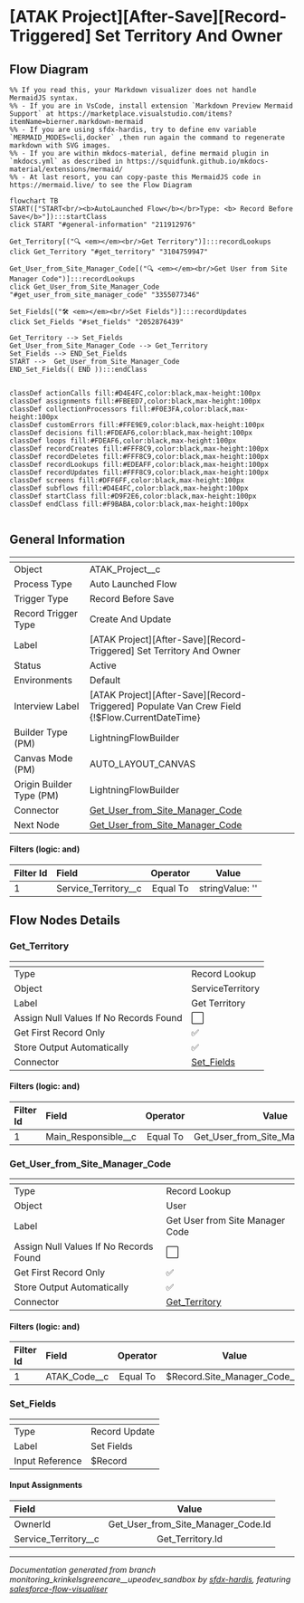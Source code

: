 # [ATAK Project][After-Save][Record-Triggered] Set Territory And Owner

## Flow Diagram

```mermaid
%% If you read this, your Markdown visualizer does not handle MermaidJS syntax.
%% - If you are in VsCode, install extension `Markdown Preview Mermaid Support` at https://marketplace.visualstudio.com/items?itemName=bierner.markdown-mermaid
%% - If you are using sfdx-hardis, try to define env variable `MERMAID_MODES=cli,docker` ,then run again the command to regenerate markdown with SVG images.
%% - If you are within mkdocs-material, define mermaid plugin in `mkdocs.yml` as described in https://squidfunk.github.io/mkdocs-material/extensions/mermaid/
%% - At last resort, you can copy-paste this MermaidJS code in https://mermaid.live/ to see the Flow Diagram

flowchart TB
START(["START<br/><b>AutoLaunched Flow</b></br>Type: <b> Record Before Save</b>"]):::startClass
click START "#general-information" "211912976"

Get_Territory[("🔍 <em></em><br/>Get Territory")]:::recordLookups
click Get_Territory "#get_territory" "3104759947"

Get_User_from_Site_Manager_Code[("🔍 <em></em><br/>Get User from Site Manager Code")]:::recordLookups
click Get_User_from_Site_Manager_Code "#get_user_from_site_manager_code" "3355077346"

Set_Fields[("🛠️ <em></em><br/>Set Fields")]:::recordUpdates
click Set_Fields "#set_fields" "2052876439"

Get_Territory --> Set_Fields
Get_User_from_Site_Manager_Code --> Get_Territory
Set_Fields --> END_Set_Fields
START -->  Get_User_from_Site_Manager_Code
END_Set_Fields(( END )):::endClass


classDef actionCalls fill:#D4E4FC,color:black,max-height:100px
classDef assignments fill:#FBEED7,color:black,max-height:100px
classDef collectionProcessors fill:#F0E3FA,color:black,max-height:100px
classDef customErrors fill:#FFE9E9,color:black,max-height:100px
classDef decisions fill:#FDEAF6,color:black,max-height:100px
classDef loops fill:#FDEAF6,color:black,max-height:100px
classDef recordCreates fill:#FFF8C9,color:black,max-height:100px
classDef recordDeletes fill:#FFF8C9,color:black,max-height:100px
classDef recordLookups fill:#EDEAFF,color:black,max-height:100px
classDef recordUpdates fill:#FFF8C9,color:black,max-height:100px
classDef screens fill:#DFF6FF,color:black,max-height:100px
classDef subflows fill:#D4E4FC,color:black,max-height:100px
classDef startClass fill:#D9F2E6,color:black,max-height:100px
classDef endClass fill:#F9BABA,color:black,max-height:100px


```

## General Information

|<!-- -->|<!-- -->|
|:---|:---|
|Object|ATAK_Project__c|
|Process Type| Auto Launched Flow|
|Trigger Type| Record Before Save|
|Record Trigger Type| Create And Update|
|Label|[ATAK Project][After-Save][Record-Triggered] Set Territory And Owner|
|Status|Active|
|Environments|Default|
|Interview Label|[ATAK Project][After-Save][Record-Triggered] Populate Van Crew Field {!$Flow.CurrentDateTime}|
| Builder Type (PM)|LightningFlowBuilder|
| Canvas Mode (PM)|AUTO_LAYOUT_CANVAS|
| Origin Builder Type (PM)|LightningFlowBuilder|
|Connector|[Get_User_from_Site_Manager_Code](#get_user_from_site_manager_code)|
|Next Node|[Get_User_from_Site_Manager_Code](#get_user_from_site_manager_code)|


#### Filters (logic: **and**)

|Filter Id|Field|Operator|Value|
|:-- |:-- |:--:|:--: |
|1|Service_Territory__c| Equal To|stringValue: ''<br/>|


## Flow Nodes Details

### Get_Territory

|<!-- -->|<!-- -->|
|:---|:---|
|Type|Record Lookup|
|Object|ServiceTerritory|
|Label|Get Territory|
|Assign Null Values If No Records Found|⬜|
|Get First Record Only|✅|
|Store Output Automatically|✅|
|Connector|[Set_Fields](#set_fields)|


#### Filters (logic: **and**)

|Filter Id|Field|Operator|Value|
|:-- |:-- |:--:|:--: |
|1|Main_Responsible__c| Equal To|Get_User_from_Site_Manager_Code.Id|




### Get_User_from_Site_Manager_Code

|<!-- -->|<!-- -->|
|:---|:---|
|Type|Record Lookup|
|Object|User|
|Label|Get User from Site Manager Code|
|Assign Null Values If No Records Found|⬜|
|Get First Record Only|✅|
|Store Output Automatically|✅|
|Connector|[Get_Territory](#get_territory)|


#### Filters (logic: **and**)

|Filter Id|Field|Operator|Value|
|:-- |:-- |:--:|:--: |
|1|ATAK_Code__c| Equal To|$Record.Site_Manager_Code__c|




### Set_Fields

|<!-- -->|<!-- -->|
|:---|:---|
|Type|Record Update|
|Label|Set Fields|
|Input Reference|$Record|


#### Input Assignments

|Field|Value|
|:-- |:--: |
|OwnerId|Get_User_from_Site_Manager_Code.Id|
|Service_Territory__c|Get_Territory.Id|








___

_Documentation generated from branch monitoring_krinkelsgreencare__upeodev_sandbox by [sfdx-hardis](https://sfdx-hardis.cloudity.com), featuring [salesforce-flow-visualiser](https://github.com/toddhalfpenny/salesforce-flow-visualiser)_